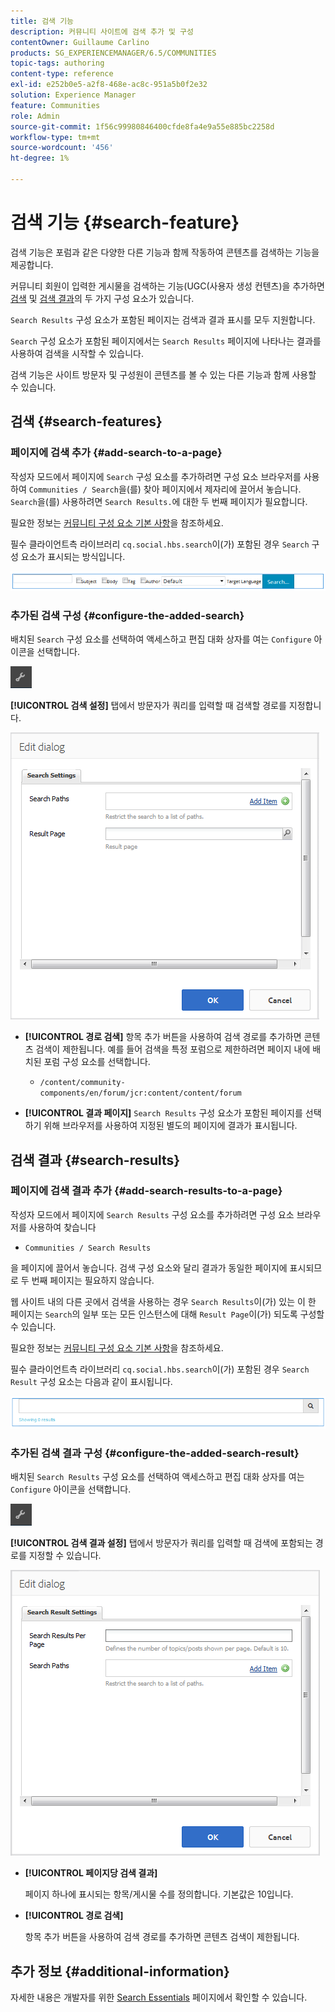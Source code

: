 ```yaml
---
title: 검색 기능
description: 커뮤니티 사이트에 검색 추가 및 구성
contentOwner: Guillaume Carlino
products: SG_EXPERIENCEMANAGER/6.5/COMMUNITIES
topic-tags: authoring
content-type: reference
exl-id: e252b0e5-a2f8-468e-ac8c-951a5b0f2e32
solution: Experience Manager
feature: Communities
role: Admin
source-git-commit: 1f56c99980846400cfde8fa4e9a55e885bc2258d
workflow-type: tm+mt
source-wordcount: '456'
ht-degree: 1%

---
```


# 검색 기능 {#search-feature}

검색 기능은 포럼과 같은 다양한 다른 기능과 함께 작동하여 콘텐츠를 검색하는 기능을 제공합니다.

커뮤니티 회원이 입력한 게시물을 검색하는 기능(UGC(사용자 생성 컨텐츠)을 추가하면 [검색](#search) 및 [검색 결과](#search-results)의 두 가지 구성 요소가 있습니다.

`Search Results` 구성 요소가 포함된 페이지는 검색과 결과 표시를 모두 지원합니다.

`Search` 구성 요소가 포함된 페이지에서는 `Search Results` 페이지에 나타나는 결과를 사용하여 검색을 시작할 수 있습니다.

검색 기능은 사이트 방문자 및 구성원이 콘텐츠를 볼 수 있는 다른 기능과 함께 사용할 수 있습니다.

## 검색 {#search-features}

### 페이지에 검색 추가 {#add-search-to-a-page}

작성자 모드에서 페이지에 `Search` 구성 요소를 추가하려면 구성 요소 브라우저를 사용하여 `Communities / Search`을(를) 찾아 페이지에서 제자리에 끌어서 놓습니다. `Search`을(를) 사용하려면 `Search Results.`에 대한 두 번째 페이지가 필요합니다.

필요한 정보는 [커뮤니티 구성 요소 기본 사항](basics.md)을 참조하세요.

필수 클라이언트측 라이브러리 `cq.social.hbs.search`이(가) 포함된 경우 `Search` 구성 요소가 표시되는 방식입니다.

![추가 검색](assets/add-search.png)

### 추가된 검색 구성 {#configure-the-added-search}

배치된 `Search` 구성 요소를 선택하여 액세스하고 편집 대화 상자를 여는 `Configure` 아이콘을 선택합니다.

![구성](assets/configure-new.png)

**[!UICONTROL 검색 설정]** 탭에서 방문자가 쿼리를 입력할 때 검색할 경로를 지정합니다.

![검색 설정](assets/search-settings.png)

* **[!UICONTROL 경로 검색]**
항목 추가 버튼을 사용하여 검색 경로를 추가하면 콘텐츠 검색이 제한됩니다. 예를 들어 검색을 특정 포럼으로 제한하려면 페이지 내에 배치된 포럼 구성 요소를 선택합니다.

   * `/content/community-components/en/forum/jcr:content/content/forum`

* **[!UICONTROL 결과 페이지]**
`Search Results` 구성 요소가 포함된 페이지를 선택하기 위해 브라우저를 사용하여 지정된 별도의 페이지에 결과가 표시됩니다.

## 검색 결과 {#search-results}

### 페이지에 검색 결과 추가 {#add-search-results-to-a-page}

작성자 모드에서 페이지에 `Search Results` 구성 요소를 추가하려면 구성 요소 브라우저를 사용하여 찾습니다

* `Communities / Search Results`

을 페이지에 끌어서 놓습니다. 검색 구성 요소와 달리 결과가 동일한 페이지에 표시되므로 두 번째 페이지는 필요하지 않습니다.

웹 사이트 내의 다른 곳에서 검색을 사용하는 경우 `Search Results`이(가) 있는 이 한 페이지는 `Search`의 일부 또는 모든 인스턴스에 대해 `Result Page`이(가) 되도록 구성할 수 있습니다.

필요한 정보는 [커뮤니티 구성 요소 기본 사항](basics.md)을 참조하세요.

필수 클라이언트측 라이브러리 `cq.social.hbs.search`이(가) 포함된 경우 `Search Result` 구성 요소는 다음과 같이 표시됩니다.

![검색 결과](assets/search-result1.png)

### 추가된 검색 결과 구성 {#configure-the-added-search-result}

배치된 `Search Results` 구성 요소를 선택하여 액세스하고 편집 대화 상자를 여는 `Configure` 아이콘을 선택합니다.

![구성](assets/configure-new.png)

**[!UICONTROL 검색 결과 설정]** 탭에서 방문자가 쿼리를 입력할 때 검색에 포함되는 경로를 지정할 수 있습니다.

![검색 결과 설정](assets/search-result-settings.png)

* **[!UICONTROL 페이지당 검색 결과]**

  페이지 하나에 표시되는 항목/게시물 수를 정의합니다. 기본값은 10입니다.

* **[!UICONTROL 경로 검색]**

  항목 추가 버튼을 사용하여 검색 경로를 추가하면 콘텐츠 검색이 제한됩니다.

## 추가 정보 {#additional-information}

자세한 내용은 개발자를 위한 [Search Essentials](search-implementation.md) 페이지에서 확인할 수 있습니다.
